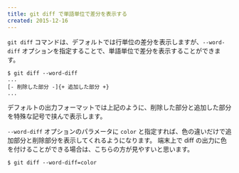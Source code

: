 ```yaml
---
title: git diff で単語単位で差分を表示する
created: 2015-12-16
---
```


`git diff` コマンドは、デフォルトでは行単位の差分を表示しますが、`--word-diff` オプションを指定することで、単語単位で差分を表示することができます。

```
$ git diff --word-diff
...
[- 削除した部分 -]{+ 追加した部分 +}
...
```

デフォルトの出力フォーマットでは上記のように、削除した部分と追加した部分を特殊な記号で挟んで表示します。

`--word-diff` オプションのパラメータに `color` と指定すれば、色の違いだけで追加部分と削除部分を表示してくれるようになります。
端末上で diff の出力に色を付けることができる場合は、こちらの方が見やすいと思います。

```
$ git diff --word-diff=color
```

